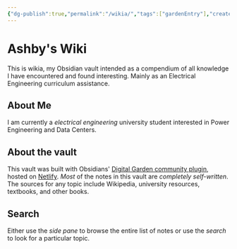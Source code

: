 ```yaml
---
{"dg-publish":true,"permalink":"/wikia/","tags":["gardenEntry"],"created":"2025-10-28T11:21:17.992-04:00","updated":"2025-10-28T15:03:22.442-04:00"}
---
```


# Ashby's Wiki

This is wikia, my Obsidian vault intended as a compendium of all knowledge I have encountered and found interesting. Mainly as an Electrical Engineering curriculum assistance.

## About Me

I am currently a _electrical engineering_ university student interested in Power Engineering and Data Centers.

## About the vault

This vault was built with Obsidians' [Digital Garden community plugin](https://dg-docs.ole.dev/), hosted on [Netlify](https://netlify.com). _Most_ of the notes in this vault are _completely self-written_. The sources for any topic include Wikipedia, university resources, textbooks, and other books.

## Search

Either use the _side pane_ to browse the entire list of notes or use the _search_ to look for a particular topic. 